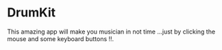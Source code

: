 # DrumKit
This amazing app will make you musician in not time ...just by clicking the mouse  and some keyboard buttons !!.
